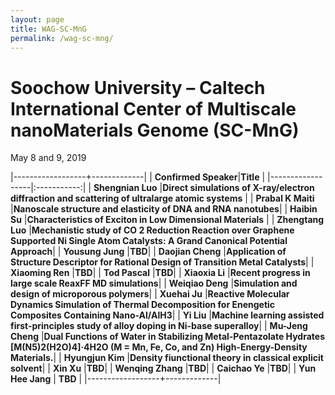 ```yaml
---
layout: page
title: WAG-SC-MnG
permalink: /wag-sc-mng/
---
```


# Soochow University – Caltech International Center of Multiscale nanoMaterials Genome (SC-MnG)
May 8 and 9, 2019

<style>
.tablelines table, .tablelines td, .tablelines th {
        border: 1px solid black;
        }
</style>


|------------------+-------------|
| **Confirmed Speaker**|**Title**        | 
|------------------|:-----------:|
| **Shengnian Luo**    |**Direct simulations of X-ray/electron diffraction and scattering of ultralarge atomic systems**          |
| **Prabal K Maiti**   |**Nanoscale structure and elasticity of DNA and RNA nanotubes**|
| **Haibin Su**        |**Characteristics of Exciton in Low Dimensional Materials** |
| **Zhengtang Luo**    |**Mechanistic study of CO 2 Reduction Reaction over Graphene Supported Ni Single Atom Catalysts: A Grand Canonical Potential Approach**|
| **Yousung Jung**     |**TBD**|
| **Daojian Cheng**    |**Application of Structure Descriptor for Rational Design of Transition Metal Catalysts**|
| **Xiaoming Ren**     |**TBD**|
| **Tod Pascal**       |**TBD**|
| **Xiaoxia Li**       |**Recent progress in large scale ReaxFF MD simulations**|
| **Weiqiao Deng**     |**Simulation and design of microporous polymers**|
| **Xuehai Ju**        |**Reactive Molecular Dynamics Simulation of Thermal Decomposition for Enengetic Composites Containing Nano-Al/AlH3**|
| **Yi Liu**           |**Machine learning assisted first-principles study of alloy doping in Ni-base superalloy**|
| **Mu-Jeng Cheng**    |**Dual Functions of Water in Stabilizing Metal-Pentazolate Hydrates [M(N5)2(H2O)4]·4H2O (M = Mn, Fe, Co, and Zn) High-Energy-Density Materials.**|
| **Hyungjun Kim**    |**Density fiunctional theory in classical explicit solvent**|
| **Xin Xu**    |**TBD**|
| **Wenqing Zhang**    |**TBD**|
| **Caichao Ye**    |**TBD**|
| **Yun Hee Jang** | **TBD** |
|------------------+-------------|
